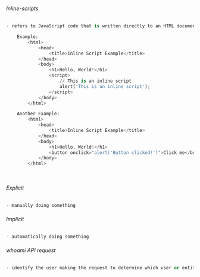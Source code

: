 
###### Inline-scripts
```python
- refers to JavaScript code that is written directly to an HTML document, rather than being placed in an external file.

	Example:
		<html>
			<head>
			    <title>Inline Script Example</title>
			</head>
			<body>
			    <h1>Hello, World!</h1>
			    <script>
			        // This is an inline script
			        alert('This is an inline script');
			    </script>
			</body>
		</html>

	Another Example:
		<html>
			<head>
			    <title>Inline Script Example</title>
			</head>
			<body>
			    <h1>Hello, World!</h1>
			    <button onclick="alert('Button clicked!')">Click me</button>
			</body>
		</html>

	
```


###### Explicit
```python
- manually doing something
```


###### Implicit
```python
- automatically doing something
```


###### whoami API request
```python
- identify the user making the request to determine which user or entity is current authenticatd or interacting with it.
```





















